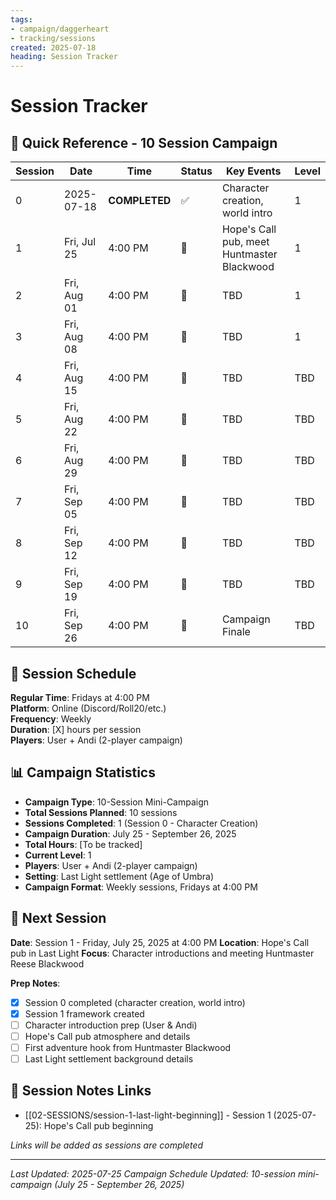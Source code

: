 ```yaml
---
tags:
- campaign/daggerheart
- tracking/sessions
created: 2025-07-18
heading: Session Tracker
---
```


# Session Tracker

## 📅 Quick Reference - 10 Session Campaign

| Session | Date | Time | Status | Key Events | Level |
|---------|------|------|--------|------------|-------|
| 0 | 2025-07-18 | **COMPLETED** | ✅ | Character creation, world intro | 1 |
| 1 | Fri, Jul 25 | 4:00 PM | 📅 | Hope's Call pub, meet Huntmaster Blackwood | 1 |
| 2 | Fri, Aug 01 | 4:00 PM | 📅 | TBD | 1 |
| 3 | Fri, Aug 08 | 4:00 PM | 📅 | TBD | 1 |
| 4 | Fri, Aug 15 | 4:00 PM | 📅 | TBD | TBD |
| 5 | Fri, Aug 22 | 4:00 PM | 📅 | TBD | TBD |
| 6 | Fri, Aug 29 | 4:00 PM | 📅 | TBD | TBD |
| 7 | Fri, Sep 05 | 4:00 PM | 📅 | TBD | TBD |
| 8 | Fri, Sep 12 | 4:00 PM | 📅 | TBD | TBD |
| 9 | Fri, Sep 19 | 4:00 PM | 📅 | TBD | TBD |
| 10 | Fri, Sep 26 | 4:00 PM | 📅 | Campaign Finale | TBD |
## 🎲 Session Schedule
**Regular Time**: Fridays at 4:00 PM  
**Platform**: Online (Discord/Roll20/etc.)  
**Frequency**: Weekly  
**Duration**: [X] hours per session  
**Players**: User + Andi (2-player campaign)  

## 📊 Campaign Statistics
- **Campaign Type**: 10-Session Mini-Campaign
- **Total Sessions Planned**: 10 sessions
- **Sessions Completed**: 1 (Session 0 - Character Creation)
- **Campaign Duration**: July 25 - September 26, 2025
- **Total Hours**: [To be tracked]
- **Current Level**: 1
- **Players**: User + Andi (2-player campaign)
- **Setting**: Last Light settlement (Age of Umbra)
- **Campaign Format**: Weekly sessions, Fridays at 4:00 PM
## 🎯 Next Session
**Date**: Session 1 - Friday, July 25, 2025 at 4:00 PM
**Location**: Hope's Call pub in Last Light
**Focus**: Character introductions and meeting Huntmaster Reese Blackwood

**Prep Notes**:
- [x] Session 0 completed (character creation, world intro)
- [x] Session 1 framework created
- [ ] Character introduction prep (User & Andi)
- [ ] Hope's Call pub atmosphere and details
- [ ] First adventure hook from Huntmaster Blackwood
- [ ] Last Light settlement background details

## 📝 Session Notes Links
- [[02-SESSIONS/session-1-last-light-beginning]] - Session 1 (2025-07-25): Hope's Call pub beginning

*Links will be added as sessions are completed*

---
*Last Updated: 2025-07-25*
*Campaign Schedule Updated: 10-session mini-campaign (July 25 - September 26, 2025)*